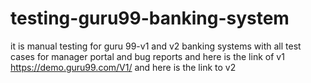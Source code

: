 # testing-guru99-banking-system
it is manual testing for guru 99-v1  and v2 banking systems with  all test cases for manager portal and bug reports  and here is the link of v1   https://demo.guru99.com/V1/
and here is the link to v2 
